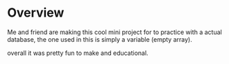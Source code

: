 # Overview

Me and friend are making this cool mini project for to practice with a actual database, the one used in this is simply a variable (empty array).

overall it was pretty fun to make and educational.
